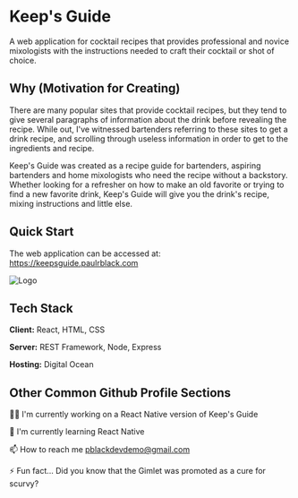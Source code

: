 
# Keep's Guide

A web application for cocktail recipes that provides professional and novice mixologists with the instructions needed to craft their cocktail or shot of choice.


## Why (Motivation for Creating)

There are many popular sites that provide cocktail recipes, but they tend to give several paragraphs of information about the drink before revealing the recipe.  While out, I've witnessed bartenders referring to these sites to get a drink recipe, and scrolling through useless information in order to get to the ingredients and recipe. 

Keep's Guide was created as a recipe guide for bartenders, aspiring bartenders and home mixologists who need the recipe without a backstory. Whether looking for a refresher on how to make an old favorite or trying to find a new favorite drink, Keep's Guide will give you the drink's recipe, mixing instructions and little else. 
## Quick Start

The web application can be accessed at:
https://keepsguide.paulrblack.com


![Logo](https://res.cloudinary.com/prblack/image/upload/v1736630654/KGfavicon.01_sztrpt.png)


## Tech Stack

**Client:** React, HTML, CSS

**Server:** REST Framework, Node, Express

**Hosting:** Digital Ocean


## Other Common Github Profile Sections
👩‍💻 I'm currently working on a React Native version of Keep's Guide

🧠 I'm currently learning React Native

📫 How to reach me pblackdevdemo@gmail.com

⚡️ Fun fact... Did you know that the Gimlet was promoted as a cure for scurvy? 

